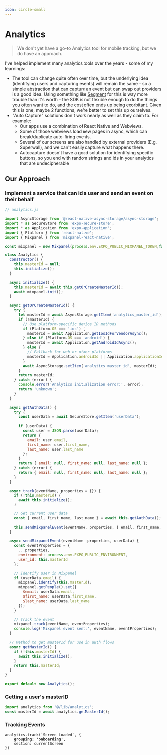 ```yaml
---
icon: circle-small
---
```


# Analytics

> We don't yet have a go-to Analytics tool for mobile tracking, but we do have an approach.

I've helped implement many analytics tools over the years - some of my learnings:

* The tool can change quite often over time, but the underlying idea (identifying users and capturing events) will remain the same - so a simple abstraction that can capture an event but can swap out providers is a good idea. Using something like [Segment](https://segment.com/) for this is way more trouble than it's worth - the SDK is not flexible enough to do the things you often want to do, and the cost often ends up being exorbitant. Given this is one, maybe 2 functions, we're better to set this up ourselves.
* "Auto Capture" solutions don't work nearly as well as they claim to. For example:
  * Our apps use a combination of React Native and Webviews.
  * Some of those webviews load new pages in async, which can break/duplicate auto-firing events.
  * Several of our screens are also handled by external providers (E.g. Superwall), and we can't easily capture what happens there.&#x20;
  * Autocapture doesn't have a good solution for identifying specific buttons, so you end with random strings and ids in your analytics that are undecipherable

## Our Approach

### Implement a service that can id a user and send an event on their behalf

```javascript
// analytics.js

import AsyncStorage from '@react-native-async-storage/async-storage';
import * as SecureStore from 'expo-secure-store';
import * as Application from 'expo-application';
import { Platform } from 'react-native';
import { Mixpanel } from 'mixpanel-react-native';

const mixpanel = new Mixpanel(process.env.EXPO_PUBLIC_MIXPANEL_TOKEN,false);

class Analytics {
  constructor() {
    this.masterId = null;
    this.initialize();
  }

  async initialize() {
    this.masterId = await this.getOrCreateMasterId();
    await mixpanel.init();
  }

  async getOrCreateMasterId() {
    try {
      let masterId = await AsyncStorage.getItem('analytics_master_id');
      if (!masterId) {
        // Use platform-specific device ID methods
        if (Platform.OS === 'ios') {
          masterId = await Application.getIosIdForVendorAsync();
        } else if (Platform.OS === 'android') {
          masterId = await Application.getAndroidIdAsync();
        } else {
          // Fallback for web or other platforms
          masterId = Application.androidId || Application.applicationId || 'unknown';
        }
        await AsyncStorage.setItem('analytics_master_id', masterId);
      }
      return masterId;
    } catch (error) {
      console.error('Analytics initialization error:', error);
      return 'unknown';
    }
  }

  async getAuthData() {
    try {
      const userData = await SecureStore.getItem('userData');
      
      if (userData) {
        const user = JSON.parse(userData);
        return {
          email: user.email,
          first_name: user.first_name,
          last_name: user.last_name
        };
      }
      return { email: null, first_name: null, last_name: null };
    } catch (error) {
      return { email: null, first_name: null, last_name: null };
    }
  }

  async track(eventName, properties = {}) {
    if (!this.masterId) {
      await this.initialize();
    }

    // Get current user data
    const { email, first_name, last_name } = await this.getAuthData();
  
    this.sendMixpanelEvent(eventName, properties, { email, first_name, last_name });
  }

  async sendMixpanelEvent(eventName, properties, userData) {
    const eventProperties = {
      ...properties,
      environment: process.env.EXPO_PUBLIC_ENVIRONMENT,
      user_id: this.masterId
    };

    // Identify user in Mixpanel
    if (userData.email) {
      mixpanel.identify(this.masterId);
      mixpanel.getPeople().set({
        $email: userData.email,
        $first_name: userData.first_name,
        $last_name: userData.last_name
      });
    }

    // Track the event
    mixpanel.track(eventName, eventProperties);
    console.log('Mixpanel event sent:', eventName, eventProperties);
  }

  // Method to get masterId for use in auth flows
  async getMasterId() {
    if (!this.masterId) {
      await this.initialize();
    }
    return this.masterId;
  }
}

export default new Analytics();
```



### Getting a user's masterID

```javascript
import analytics from '@/lib/analytics';
const masterId = await analytics.getMasterId();
```

### Tracking Events

<pre class="language-javascript"><code class="lang-javascript">analytics.track(`Screen Loaded`, {
<strong>    grouping: 'onboarding',
</strong>    section: currentScreen
})
</code></pre>
